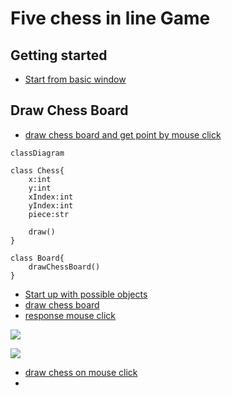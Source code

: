 <h1>Five chess in line Game</h1>

## Getting started
* [Start from basic window](fiveinline01.py)

## Draw Chess Board
* [draw chess board and get point by mouse click](fiveinline02.py)


```mermaid
classDiagram

class Chess{
    x:int
    y:int
    xIndex:int
    yIndex:int
    piece:str

    draw()
}

class Board{
    drawChessBoard()
}
```

* [Start up with possible objects](fiveinline10.py)
* [draw chess board](fiveinline11.py)
* [response mouse click](fiveinline12.py)

![](../doc/images/chessClick.png)

![](../doc/images/distance.png)

* [draw chess on mouse click](fiveinline13.py)
* [](fiveinline14.py)
